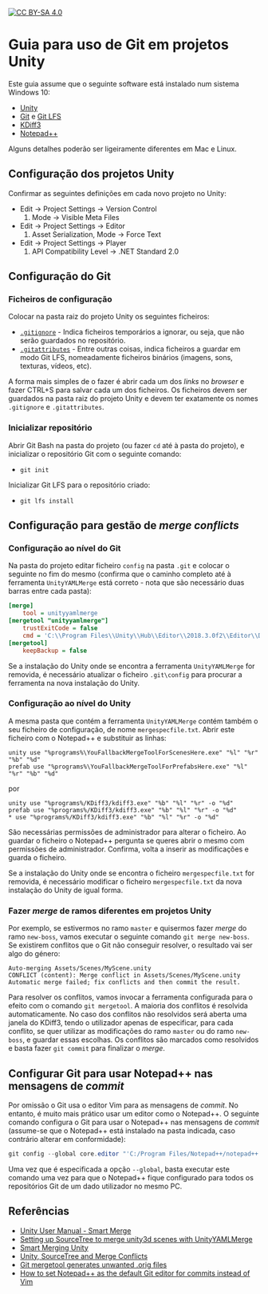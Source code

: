<!--
Guia para uso de Git em projetos Unity (c) by Nuno Fachada and contributors

Guia para uso de Git em projetos Unity is licensed under a
Creative Commons Attribution-ShareAlike 4.0 International Public License.

You should have received a copy of the license along with this
work. If not, see <https://creativecommons.org/licenses/by-sa/4.0/>.
-->

[![CC BY-SA 4.0](https://licensebuttons.net/l/by-sa/4.0/88x31.png)](http://creativecommons.org/licenses/by-sa/4.0/)

# Guia para uso de Git em projetos Unity

Este guia assume que o seguinte software está instalado num sistema Windows 10:

* [Unity](https://unity3d.com/)
* [Git](https://git-scm.com/) e [Git LFS](https://git-lfs.github.com/)
* [KDiff3](http://kdiff3.sourceforge.net/)
* [Notepad++](https://notepad-plus-plus.org/)

Alguns detalhes poderão ser ligeiramente diferentes em Mac e Linux.

## Configuração dos projetos Unity

Confirmar as seguintes definições em cada novo projeto no Unity:

* Edit &#8594; Project Settings &#8594; Version Control
  1. Mode &#8594; Visible Meta Files
* Edit &#8594; Project Settings &#8594; Editor
  1. Asset Serialization, Mode &#8594; Force Text
* Edit &#8594; Project Settings &#8594; Player
  1. API Compatibility Level &#8594; .NET Standard 2.0

## Configuração do Git

### Ficheiros de configuração

Colocar na pasta raiz do projeto Unity os seguintes ficheiros:

* [`.gitignore`](.gitignore) -
  Indica ficheiros temporários a ignorar, ou seja, que não serão guardados
  no repositório.
* [`.gitattributes`](.gitattributes) -
  Entre outras coisas, indica ficheiros a guardar em modo Git LFS,
  nomeadamente ficheiros binários (imagens, sons, texturas, vídeos, etc).

A forma mais simples de o fazer é abrir cada um dos *links* no *browser* e
fazer CTRL+S para salvar cada um dos ficheiros. Os ficheiros devem ser
guardados na pasta raiz do projeto Unity e devem ter exatamente os nomes
`.gitignore` e `.gitattributes`.

### Inicializar repositório

Abrir Git Bash na pasta do projeto (ou fazer `cd` até à pasta do projeto), e
inicializar o repositório Git com o seguinte comando:

* `git init`

Inicializar Git LFS para o repositório criado:

* `git lfs install`

## Configuração para gestão de *merge conflicts*

### Configuração ao nível do Git

Na pasta do projeto editar ficheiro `config` na pasta `.git` e colocar o
seguinte no fim do mesmo (confirma que o caminho completo até à ferramenta
`UnityYAMLMerge` está correto - nota que são necessário duas barras entre
cada pasta):

```ini
[merge]
	tool = unityyamlmerge
[mergetool "unityyamlmerge"]
	trustExitCode = false
	cmd = 'C:\\Program Files\\Unity\\Hub\\Editor\\2018.3.0f2\\Editor\\Data\\Tools\\UnityYAMLMerge.exe' merge -p "$BASE" "$REMOTE" "$LOCAL" "$MERGED"
[mergetool]
	keepBackup = false
```

Se a instalação do Unity onde se encontra a ferramenta `UnityYAMLMerge` for
removida, é necessário atualizar o ficheiro `.git\config` para procurar a
ferramenta na nova instalação do Unity.

### Configuração ao nível do Unity

A mesma pasta que contém a ferramenta `UnityYAMLMerge` contém também o seu
ficheiro de configuração, de nome `mergespecfile.txt`. Abrir este ficheiro com
o Notepad++ e substituir as linhas:

```text
unity use "%programs%\YouFallbackMergeToolForScenesHere.exe" "%l" "%r" "%b" "%d"
prefab use "%programs%\YouFallbackMergeToolForPrefabsHere.exe" "%l" "%r" "%b" "%d"
```

por

```text
unity use "%programs%/KDiff3/kdiff3.exe" "%b" "%l" "%r" -o "%d"
prefab use "%programs%/KDiff3/kdiff3.exe" "%b" "%l" "%r" -o "%d"
* use "%programs%/KDiff3/kdiff3.exe" "%b" "%l" "%r" -o "%d"
```

São necessárias permissões de administrador para alterar o ficheiro. Ao guardar
o ficheiro o Notepad++ pergunta se queres abrir o mesmo com permissões de
administrador. Confirma, volta a inserir as modificações e guarda o ficheiro.

Se a instalação do Unity onde se encontra o ficheiro `mergespecfile.txt` for
removida, é necessário modificar o ficheiro `mergespecfile.txt` da nova
instalação do Unity de igual forma.

### Fazer *merge* de ramos diferentes em projetos Unity

Por exemplo, se estivermos no ramo `master` e quisermos fazer *merge* do ramo
`new-boss`, vamos executar o seguinte comando `git merge new-boss`. Se
existirem conflitos que o Git não conseguir resolver, o resultado vai ser algo
do género:

```text
Auto-merging Assets/Scenes/MyScene.unity
CONFLICT (content): Merge conflict in Assets/Scenes/MyScene.unity
Automatic merge failed; fix conflicts and then commit the result.
```

Para resolver os conflitos, vamos invocar a ferramenta configurada para o
efeito com o comando `git mergetool`. A maioria dos conflitos é resolvida
automaticamente. No caso dos conflitos não resolvidos será aberta uma janela do
KDiff3, tendo o utilizador apenas de especificar, para cada conflito, se quer
utilizar as modificações do ramo `master` ou do ramo `new-boss`, e guardar
essas escolhas. Os conflitos são marcados como resolvidos e basta fazer
`git commit` para finalizar o *merge*.

## Configurar Git para usar Notepad++ nas mensagens de *commit*

Por omissão o Git usa o editor Vim para as mensagens de *commit*. No entanto, é
muito mais prático usar um editor como o Notepad++. O seguinte comando
configura o Git para usar o Notepad++ nas mensagens de *commit* (assume-se que
o Notepad++ está instalado na pasta indicada, caso contrário alterar em
conformidade):

```powershell
git config --global core.editor "'C:/Program Files/Notepad++/notepad++.exe' -multiInst -notabbar -nosession -noPlugin"
```

Uma vez que é especificada a opção `--global`, basta executar este comando uma
vez para que o Notepad++ fique configurado para todos os repositórios Git de um
dado utilizador no mesmo PC.

## Referências

* [Unity User Manual - Smart Merge](https://docs.unity3d.com/Manual/SmartMerge.html)
* [Setting up SourceTree to merge unity3d scenes with UnityYAMLMerge](https://stackoverflow.com/questions/36566436/setting-up-sourcetree-to-merge-unity3d-scenes-with-unityyamlmerge/45738772)
* [Smart Merging Unity](https://gist.github.com/diego-augusto/876bd825730755a4d969d5e436464858)
* [Unity, SourceTree and Merge Conflicts](https://www.youtube.com/watch?v=EQB-N-ClO9g)
* [Git mergetool generates unwanted .orig files](https://stackoverflow.com/questions/1251681/git-mergetool-generates-unwanted-orig-files)
* [How to set Notepad++ as the default Git editor for commits instead of Vim](https://www.theserverside.com/blog/Coffee-Talk-Java-News-Stories-and-Opinions/How-to-set-Notepad-as-the-default-Git-editor-for-commits-instead-of-Vim)

